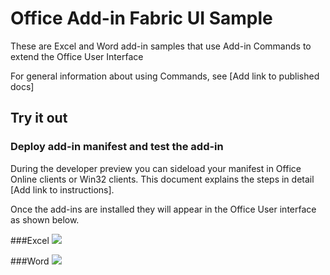 # Office Add-in Fabric UI Sample
These are Excel and Word add-in samples that use Add-in Commands to extend the Office User Interface

For general information about using Commands, see [Add link to published docs]



## Try it out

### Deploy add-in manifest and test the add-in
During the developer preview you can sideload your manifest in Office Online clients or Win32 clients. This document explains the steps in detail [Add link to instructions].

Once the add-ins are installed they will appear in the Office User interface as shown below. 

###Excel
![](http://i.imgur.com/OsRIk5E.png)

###Word
![](http://i.imgur.com/wrA6R3T.png)

        
    
